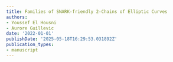 ```yaml
---
title: Families of SNARK-friendly 2-Chains of Elliptic Curves
authors:
- Youssef El Housni
- Aurore Guillevic
date: '2022-01-01'
publishDate: '2025-05-18T16:29:53.031892Z'
publication_types:
- manuscript
---
```

